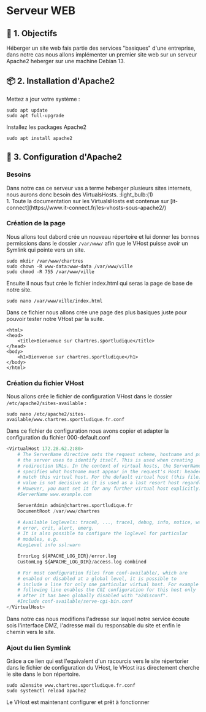 # Serveur WEB 

## 🎯 1. Objectifs 
Héberger un site web fais partie des services "basiques" d'une entreprise, dans notre cas nous allons implémenter un premier site web sur un serveur Apache2 heberger sur une machine Debian 13.

## 📦 2. Installation d'Apache2 
Mettez a jour votre système :
```
sudo apt update 
sudo apt full-upgrade
```
Installez les packages Apache2 
```
sudo apt install apache2
```

## 🔧 3. Configuration d'Apache2 

### Besoins 
<div class="annotate" markdown>
Dans notre cas ce serveur vas a terme heberger plusieurs sites internets, nous aurons donc besoin des VirtualsHosts. :light_bulb:(1)
</div>
1. Toute la documentation sur les VirtualsHosts est contenue sur [it-connect](https://www.it-connect.fr/les-vhosts-sous-apache2/)

### Création de la page

Nous allons tout dabord crée un nouveau répertoire et lui donner les bonnes permissions dans le dossier `/var/www/` afin que le VHost puisse avoir un Symlink qui pointe vers un site.
```
sudo mkdir /var/www/chartres
sudo chown -R www-data:www-data /var/www/ville
sudo chmod -R 755 /var/www/ville
```

Ensuite il nous faut crée le fichier index.html qui seras la page de base de notre site.
```
sudo nano /var/www/ville/index.html
```

Dans ce fichier nous allons crée une page des plus basiques juste pour pouvoir tester notre VHost par la suite. 
```
<html>
<head>
    <title>Bienvenue sur Chartres.sportludique</title>
</head>
<body>
    <h1>Bienvenue sur chartres.sportludique</h1>
</body>
</html>
```
### Création du fichier VHost

Nous allons crée le fichier de configuration VHost dans le dossier `/etc/apache2/sites-available` :
```
sudo nano /etc/apache2/sites-available/www.chartres.sportludique.fr.conf
```

Dans ce fichier de configuration nous avons copier et adapter la configuration du fichier 000-default.conf

```python hl_lines="1 11 12"
<VirtualHost 172.28.62.2:80>
    # The ServerName directive sets the request scheme, hostname and port that
    # the server uses to identify itself. This is used when creating
    # redirection URLs. In the context of virtual hosts, the ServerName
    # specifies what hostname must appear in the request's Host: header to
    # match this virtual host. For the default virtual host (this file) this
    # value is not decisive as it is used as a last resort host regardless.
    # However, you must set it for any further virtual host explicitly.
    #ServerName www.example.com

    ServerAdmin admin@chartres.sportludique.fr
    DocumentRoot /var/www/chartres

    # Available loglevels: trace8, ..., trace1, debug, info, notice, warn,
    # error, crit, alert, emerg.
    # It is also possible to configure the loglevel for particular
    # modules, e.g.
    #LogLevel info ssl:warn

    ErrorLog ${APACHE_LOG_DIR}/error.log
    CustomLog ${APACHE_LOG_DIR}/access.log combined

    # For most configuration files from conf-available/, which are
    # enabled or disabled at a global level, it is possible to
    # include a line for only one particular virtual host. For example the
    # following line enables the CGI configuration for this host only
    # after it has been globally disabled with "a2disconf".
    #Include conf-available/serve-cgi-bin.conf
</VirtualHost>
```

Dans notre cas nous modifions l'adresse sur laquel notre service écoute sois l'interface DMZ, l'adresse mail du responsable du site et enfin le chemin vers le site. 

### Ajout du lien Symlink 

Grâce a ce lien qui est l'equivalent d'un racourcis vers le site répertorier dans le fichier de configuration du VHost, le VHost iras directement cherche le site dans le bon répertoire. 

```
sudo a2ensite www.chartres.sportludique.fr.conf
sudo systemctl reload apache2
```

Le VHost est maintenant configurer et prêt à fonctionner